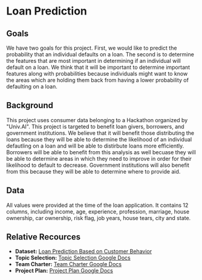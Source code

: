 # Loan Prediction

## Goals
We have two goals for this project. First, we would like to predict the probability that an individual defaults on a loan. The second is to determine the features that are most important in determining if an individual will default on a loan. We think that it will be important to determine important features along with probabilities because individuals might want to know the areas which are holding them back from having a lower probability of defaulting on a loan.

## Background
This project uses consumer data belonging to a Hackathon organized by "Univ.AI". This project is targeted to benefit loan givers, borrowers, and government institutions. We believe that it will benefit those distributing the loans because they will be able to determine the likelihood of an individual defautling on a loan and will be able to distirbute loans more efficiently. Borrowers will be able to benefit from this analysis as well becuase they will be able to determine areas in which they need to improve in order for their likelihood to default to decrease. Government institutions will also benefit from this because they will be able to determine where to provide aid.

## Data
All values were provided at the time of the loan application. It contains 12 columns, including income, age, experience, profession, marriage, house ownership, car ownership, risk flag, job years, house tears, city and state. 

## Relative Recources
* **Dataset:** [Loan Prediction Based on Customer Behavior](https://www.kaggle.com/subhamjain/loan-prediction-based-on-customer-behavior?select=Training+Data.csv)
* **Topic Selection:** [Topic Selection Google Docs](https://docs.google.com/document/d/19xLIllcyRP5w9erRgP2w27jL7wbaO581z5OsHeHq9GI/edit)
* **Team Charter:** [Team Charter Google Docs](https://docs.google.com/document/d/1Kb17YtmSjuI7ESMgf-fG6SVkB027VWkTum1VQCMPtMo/edit)
* **Project Plan:** [Project Plan Google Docs](https://docs.google.com/document/d/1jOURIGWK7Eu6EH9hPWfGwKOmz_ZKquQbvK2M-ODjXpg/edit)
